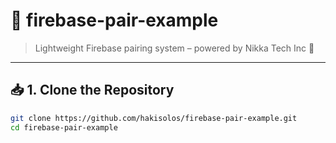 <!-- @format -->

# 🔐 firebase-pair-example

> Lightweight Firebase pairing system – powered by Nikka Tech Inc 💖

---

## 📥 1. Clone the Repository

```bash
git clone https://github.com/hakisolos/firebase-pair-example.git
cd firebase-pair-example
```
